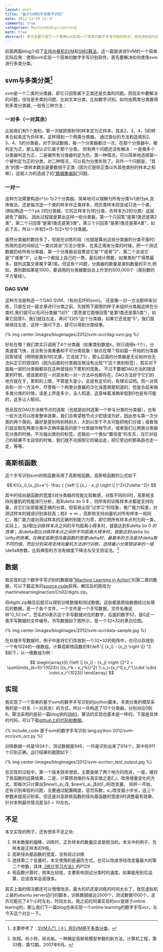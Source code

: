 ```yaml
---
layout: post
title: "基于SVM的手写数字识别"
date: 2012-12-29 22:37
comments: true
categories: Machine&nbsp;Learning 
math: true
abstract: 本文主要介绍了一个使用svm实现一个简单的数字手写识别的例子。首先讲到如何将svm应用到多类分类，又简单介绍了高斯核函数，之后又简单介绍了本例所使用的数据来源和格式，最后贴出来实现的代码。
---
```



前面两篇blog介绍了[支持向量机SVM](/blog/2012/12/26/svm/)和[SMO算法](/blog/2012/12/28/svm-smo/)，这一篇就讲讲SVM的一个简单实际应用：使用svm实现一个简单的数字手写识别软件。首先要解决如何使用svm进行多类分类。


## svm与多类分类[^1]


svm是一个二类的分类器，即它只回答属于正类还是负类的问题。而现实中要解决的问题，往往是多类的问题，比如文本分类，比如数字识别。如何由两类分类器得到多类分类器, 一般有三种方法：

### 一对多（一对其余）

比如我们有5个类别，第一次就把类别1的样本定为正样本，其余2，3，4，5的样本合起来定为负样本，这样得到一个两类分类器。
通过类似的方法构造类别2、3、4、5的分类器，对于测试数据，每一个分类器都过一次，在那个分类器中，被判定为正，那么就认识它属于那个分类。
但有两个问题还没有解决：一是被多个分类器判定为正，二是被所有分类器判定为负。第一种情况，可以简单地选择第一个被判定为正的分类，对二种情况，可以视为分类失败了。另外一个问题是，“其余”的那一类样本数总是要数倍于正类（因为它是除正类以外其他类别的样本之和嘛），这就人为的造成了的[“数据集偏斜”](http://www.blogjava.net/zhenandaci/archive/2009/03/17/260315.html)问题。

<!-- more -->

### 一对一

这种方法需要构造n\*(n-1)/2个分类器。简单地可以理解为所有分类1v1进行pk,具体做法，还是每次选一个类的样本作正类样本，而负类样本则变成只选一个类，(例如构造一个1 pk 2的分类器，它的正样本为1的分类，负样本为2的分类）这就避免了偏斜。
因此过程就是算出这样一些分类器，第一个只回答“是第1类还是第2类”，第二个只回答“是第1类还是第3类”，第三个只回答“是第1类还是第4类”，如此下去，所以一共有5\*(5-1)/2=10个分类器。

虽然分类器的数目多了，但是在训练阶段（也就是算出这些分类器的分类平面时）所用的总时间却比“一类对其余”方法少很多，在真正用来分类的时候，把一个测试数据扔给所有分类器，第一个分类器会投票说它是“1”或者“2”，第二个会说它是“1”或者“3”，让每一个都投上自己的一票，最后统计票数，如果类别“1”得票最多，就判这篇文章属于第1类。但这有个问题，分类器的数量是类别数量的平方,例如，类别数如果是1000，要调用的分类器数目会上升至约500,000个（类别数的平方量级）。

### DAG SVM

这种方法是构造一个DAG SVM，（有向无环的svm)。
还是像一对一方法那样来训练，只是在对一篇文章进行分类之前，先按照下面图的样子来组织分类器这样在分类时,我们就可以先问分类器“1对5”（意思是它能够回答“是第1类还是第5类”），如果它回答5，我们就往左走，再问“2对5”这个分类器，如果它还说是“5”，我们就继续往左走，这样一直问下去，就可以得到分类结果。

{% img center /images/blogimages/2012/svm-ocr/dag-svm.jpg %}

好处在哪？我们其实只调用了4个分类器（如果类别数是k，则只调用k-1个），分类速度飞快，且没有分类重叠和不可分类现象！缺点在哪？假如最一开始的分类器回答错误（明明是类别1的文章，它说成了5），那么后面的分类器是无论如何也无法纠正它的错误的（因为后面的分类器压根没有出现“1”这个类别标签），其实对下面每一层的分类器都存在这种错误向下累积的现象。
不过不要被DAG方法的错误累积吓倒，错误累积在一对其余和一对一方法中也都存在，DAG方法好于它们的地方就在于，累积的上限，不管是大是小，总是有定论的，有理论证明。而一对其余和一对一方法中，尽管每一个两类分类器的泛化误差限是知道的，但是合起来做多类分类的时候，误差上界是多少，没人知道，这意味着准确率低到0也是有可能的，这多让人郁闷。

而且现在DAG方法根节点的选取（也就是如何选第一个参与分类的分类器），也有一些方法可以改善整体效果，我们总希望根节点少犯错误为好，因此参与第一次分类的两个类别，最好是差别特别特别大，大到以至于不太可能把他们分错；或者我们就总取在两类分类中正确率最高的那个分类器作根节点，或者我们让两类分类器在分类的时候，不光输出类别的标签，还输出一个类似“置信度”的东东，当它对自己的结果不太自信的时候，我们就不光按照它的输出走，把它旁边的那条路也走一走，等等。 

## 高斯核函数

这个手写识别svm的核函数采用了高斯核函数。高斯核函数的公式如下

$$
K({x_i},{x_j})=e^{- \frac { {\left \| {x_i - x_j} \right \| }^2}{2\delta ^2}}
$$

其中的径向基函数的宽度$\delta$对分类器的性能比较敏感，对取不同的$\delta$时，高斯核支持向量机的性能进行分析，若$\delta \to 0 $ ，则所有的训练样本点都是支持向量，且它们全部能被正确的分类，但容易出现“过学习”的现象，推广能力较差，对测试样本的错误识别率较高；若$\delta \to \infty$ ，高斯核支持向量机对所有样本一视同仁，推广能力或对测试样本的正确判别能力为零，即它把所有样本点判为同一类。
实际上，当$\delta$取比训练样本点之间的平均距离小得多时，就能达到$\delta \to 0 $的效果；当$\delta$取比训练样本点之间的平均距离大得多时，就能达到$\delta \to \infty$的效果。
在确定高斯径向基函数的宽度$\delta$时，最基本的方法是对$\delta$取不同的值，然后分别采用支持向量机方法进行训练，选择最小分类错误率的一组$\delta$参数。比较典型的方法有梯度下降法与交叉验证法。[^2]


## 数据

我实现的这个数学手写识别的数据是["Machine Learning in Action"](http://www.manning.com/pharrington/)的第二章的数据，可以下载这本的[source code](http://www.manning.com/pharrington/MLiA_SourceCode.zip)获得。解压后的路径为machinelearninginaction/Ch02/digits.zip。

将digits.zip解压后就可以得到训练数据和测试数据。这些都是原始数据经过处理后的数据，是一个各个文件，一个文件是一个手写数据，文件名像这样"0\_52.txt"，签名的0表示这个手写数据对应的数字，后面的数字52，是0这一类手写数据的文件编号。书写数据如下图所示，是一个32\*32的黑白位图。

{% img center /images/blogimages/2012/svm-ocr/data-sample.jpg %}

在处理手写数据时，例子中是将它们存放到一个32\*32的矩阵中，也可以存放到一个有1024的一维数组。计算高斯核函数的${\left \\| {x\_i} - {x\_j} \right \\|} ^2 $如下，以一维数组为例：

$$
\begin{array}{l}
{\left \| {x_i} - {x_j} \right \|}^2 = \sum\limits_{k=0}^{1023}{ {(x_i^k - x_j^k)}^2} \\
x_i=(x_i^0,x_i^1,\cdot \cdot \cdot,x_i^{1023})
\end{array}
$$

## 实现

我实现了一个简单的基于svm的数字手写识别的python脚本，多类分类的模型采用的是一对多（一对其余）的方式，所以一共构造了10个分类器，分别对应0到9。算法采用的是前一篇blog讲的[SMO](/blog/2012/12/28/svm-smo/)，算法的实现也基本是一样的。下面是具体的代码，可以下载[github上的代码和数据](https://github.com/liuhongjiang/blog_projects/tree/master/svm_ocr)。

{% include_code 基于svm的数字手写识别 lang:python 2012/svm-ocr/svm_ocr.py %}

训练数据一共是1934个，测试数据是946，一共是识别出来了914个，其中有911个识别正确。运行结果的截图如下：

{% img center /images/blogimages/2012/svm-ocr/ocr_test_output.jpg %}

在实现的过程中，第一个版本效率很低，主要是做了两个地方的改进，一是，缓存了核函数的运算结果，二是，计算预测值的与真实值之差$E\_i$，改用增量变化的方式，即每次只计算出$new\\_a\_i$, $new\\_a\_j$对$E\_i$的改变量。
同样一开始，还有识别率低的问题，主要通过配置精度，惩罚系数，$a\_i$改变最小步长，这三个参数来提高识别率。但还是对高斯核函数的径向基函数的宽度$\delta$的调整最有效果，针对本例最优情况是当$\delta=10$左右。

## 不足

本文实现的例子，还有很多不足之处:

1. 样本数据的偏移，训练时，正负样本的数量应该是相当的。本文中的例子，负样本是正样本的9倍。
2. 高斯径向基函数的宽度，没有经过训练
3. 选择第二个变量时，本文使用的是遍历方式，也可以改成寻找改变量最大的第二个参数，具体[《统计学习方法》](http://book.douban.com/subject/10590856/)的P129
4. 核函数计算时，效率比较低，主要影响测试分类时的速度，如果能用到位运算，应该效率会高很多。

其实上面的情况都还可以慢慢改进，最大的坑还是训练的时间太长了，我在虚拟机上装的ubuntu server运行的脚本，训练数据接近2000个，测试数据1000个，总共可能花了4个小时左右，时间太长。我之前的同事实现的ocr是居于online learing的，那么我们下一篇blog也来实现一个online learning的数字手写ocr，与今天这个对比一下。

[^1]: 主要参考了：[SVM入门（十）将SVM用于多类分类](http://www.blogjava.net/zhenandaci/archive/2009/03/26/262113.html)。
[^2]: 张翔，肖小玲，徐光祐，一种确定高斯核模型参数的新方法，计算机工程，第33卷，第12期，2007年6月。
